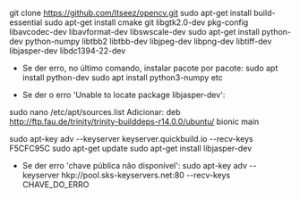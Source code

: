 git clone https://github.com/Itseez/opencv.git
sudo apt-get install build-essential
sudo apt-get install cmake git libgtk2.0-dev pkg-config libavcodec-dev libavformat-dev libswscale-dev
sudo apt-get install python-dev python-numpy libtbb2 libtbb-dev libjpeg-dev libpng-dev libtiff-dev libjasper-dev libdc1394-22-dev

* Se der erro, no último comando, instalar pacote por pacote:
sudo apt install python-dev
sudo apt install python3-numpy
etc

* Se der o erro 'Unable to locate package libjasper-dev':

sudo nano /etc/apt/sources.list
Adicionar:
deb http://ftp.fau.de/trinity/trinity-builddeps-r14.0.0/ubuntu/ bionic main

sudo apt-key adv --keyserver keyserver.quickbuild.io --recv-keys F5CFC95C
sudo apt-get update
sudo apt-get install libjasper-dev

* Se der erro 'chave pública não disponível':
sudo apt-key adv --keyserver hkp://pool.sks-keyservers.net:80 --recv-keys CHAVE_DO_ERRO